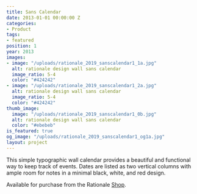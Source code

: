 ```yaml
---
title: Sans Calendar
date: 2013-01-01 00:00:00 Z
categories:
- Product
tags:
- featured
position: 1
year: 2013
images:
- image: "/uploads/rationale_2019_sanscalendar1_1a.jpg"
  alt: rationale design wall sans calendar
  image_ratio: 5-4
  color: "#424242"
- image: "/uploads/rationale_2019_sanscalendar1_2a.jpg"
  alt: rationale design wall sans calendar
  image_ratio: 5-4
  color: "#424242"
thumb_image:
  image: "/uploads/rationale_2019_sanscalendar1_0b.jpg"
  alt: rationale design wall sans calendar
  color: "#ebebeb"
is_featured: true
og_image: "/uploads/rationale_2019_sanscalendar1_og1a.jpg"
layout: project
---
```


This simple typographic wall calendar provides a beautiful and functional way to keep track of events. Dates are listed as two vertical columns with ample room for notes in a minimal black, white, and red design.

Available for purchase from the Rationale [Shop](https://rationale-design.com/shop/sans-wall-calendar/).
